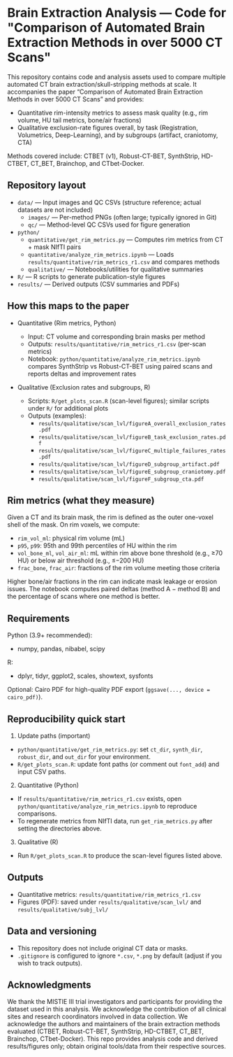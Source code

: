 # Brain Extraction Analysis — Code for "Comparison of Automated Brain Extraction Methods in over 5000 CT Scans"

This repository contains code and analysis assets used to compare multiple automated CT brain extraction/skull-stripping methods at scale. It accompanies the paper “Comparison of Automated Brain Extraction Methods in over 5000 CT Scans” and provides:
- Quantitative rim-intensity metrics to assess mask quality (e.g., rim volume, HU tail metrics, bone/air fractions)
- Qualitative exclusion-rate figures overall, by task (Registration, Volumetrics, Deep-Learning), and by subgroups (artifact, craniotomy, CTA)

Methods covered include: CTBET (v1), Robust-CT-BET, SynthStrip, HD-CTBET, CT_BET, Brainchop, and CTbet-Docker.

## Repository layout

- `data/` — Input images and QC CSVs (structure reference; actual datasets are not included)
  - `images/` — Per-method PNGs (often large; typically ignored in Git)
  - `qc/` — Method-level QC CSVs used for figure generation
- `python/`
  - `quantitative/get_rim_metrics.py` — Computes rim metrics from CT + mask NIfTI pairs
  - `quantitative/analyze_rim_metrics.ipynb` — Loads `results/quantitative/rim_metrics_r1.csv` and compares methods
  - `qualitative/` — Notebooks/utilities for qualitative summaries
- `R/` — R scripts to generate publication-style figures
- `results/` — Derived outputs (CSV summaries and PDFs)

## How this maps to the paper

- Quantitative (Rim metrics, Python)
  - Input: CT volume and corresponding brain masks per method
  - Outputs: `results/quantitative/rim_metrics_r1.csv` (per-scan metrics)
  - Notebook: `python/quantitative/analyze_rim_metrics.ipynb` compares SynthStrip vs Robust-CT-BET using paired scans and reports deltas and improvement rates

- Qualitative (Exclusion rates and subgroups, R)
  - Scripts: `R/get_plots_scan.R` (scan-level figures); similar scripts under `R/` for additional plots
  - Outputs (examples):
    - `results/qualitative/scan_lvl/figureA_overall_exclusion_rates.pdf`
    - `results/qualitative/scan_lvl/figureB_task_exclusion_rates.pdf`
    - `results/qualitative/scan_lvl/figureC_multiple_failures_rates.pdf`
    - `results/qualitative/scan_lvl/figureD_subgroup_artifact.pdf`
    - `results/qualitative/scan_lvl/figureE_subgroup_craniotomy.pdf`
    - `results/qualitative/scan_lvl/figureF_subgroup_cta.pdf`

## Rim metrics (what they measure)

Given a CT and its brain mask, the rim is defined as the outer one-voxel shell of the mask. On rim voxels, we compute:
- `rim_vol_ml`: physical rim volume (mL)
- `p95`, `p99`: 95th and 99th percentiles of HU within the rim
- `vol_bone_ml`, `vol_air_ml`: mL within rim above bone threshold (e.g., ≥70 HU) or below air threshold (e.g., ≤−200 HU)
- `frac_bone`, `frac_air`: fractions of the rim volume meeting those criteria

Higher bone/air fractions in the rim can indicate mask leakage or erosion issues. The notebook computes paired deltas (method A − method B) and the percentage of scans where one method is better.

## Requirements

Python (3.9+ recommended):
- numpy, pandas, nibabel, scipy

R:
- dplyr, tidyr, ggplot2, scales, showtext, sysfonts

Optional: Cairo PDF for high-quality PDF export (`ggsave(..., device = cairo_pdf)`).

## Reproducibility quick start

1) Update paths (important)
- `python/quantitative/get_rim_metrics.py`: set `ct_dir`, `synth_dir`, `robust_dir`, and `out_dir` for your environment.
- `R/get_plots_scan.R`: update font paths (or comment out `font_add`) and input CSV paths.

2) Quantitative (Python)
- If `results/quantitative/rim_metrics_r1.csv` exists, open `python/quantitative/analyze_rim_metrics.ipynb` to reproduce comparisons.
- To regenerate metrics from NIfTI data, run `get_rim_metrics.py` after setting the directories above.

3) Qualitative (R)
- Run `R/get_plots_scan.R` to produce the scan-level figures listed above.

## Outputs

- Quantitative metrics: `results/quantitative/rim_metrics_r1.csv`
- Figures (PDF): saved under `results/qualitative/scan_lvl/` and `results/qualitative/subj_lvl/`

## Data and versioning

- This repository does not include original CT data or masks.
- `.gitignore` is configured to ignore `*.csv`, `*.png` by default (adjust if you wish to track outputs).

## Acknowledgments
We thank the MISTIE III trial investigators and participants for providing the dataset used in this analysis. We acknowledge the contribution of all clinical sites and research
coordinators involved in data collection. We acknowledge the authors and maintainers of the brain extraction methods evaluated (CTBET, Robust-CT-BET, SynthStrip, HD-CTBET, CT_BET, Brainchop, CTbet-Docker). This repo provides analysis code and derived results/figures only; obtain original tools/data from their respective sources.
